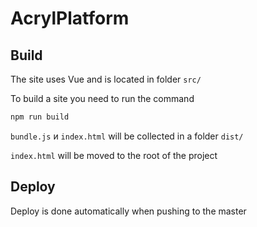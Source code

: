 # AcrylPlatform

## Build

The site uses Vue and is located in folder `src/`

To build a site you need to run the command

```sh
npm run build
```

`bundle.js` и `index.html` will be collected in a folder `dist/`

`index.html` will be moved to the root of the project

## Deploy

Deploy is done automatically when pushing to the master